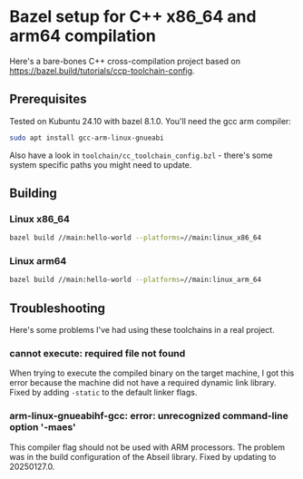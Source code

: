 # Bazel setup for C++ x86_64 and arm64 compilation

Here's a bare-bones C++ cross-compilation project based on https://bazel.build/tutorials/ccp-toolchain-config.

## Prerequisites

Tested on Kubuntu 24.10 with bazel 8.1.0. You'll need the gcc arm compiler:

```bash
sudo apt install gcc-arm-linux-gnueabi
```

Also have a look in `toolchain/cc_toolchain_config.bzl` - there's some system specific paths you might need to update.

## Building

### Linux x86_64

```bash
bazel build //main:hello-world --platforms=//main:linux_x86_64
```

### Linux arm64

```bash
bazel build //main:hello-world --platforms=//main:linux_arm_64
```

## Troubleshooting

Here's some problems I've had using these toolchains in a real project.

### cannot execute: required file not found

When trying to execute the compiled binary on the target machine, I got this error because the machine did not have a required dynamic link library. Fixed by adding `-static` to the default linker flags.

### arm-linux-gnueabihf-gcc: error: unrecognized command-line option '-maes'

This compiler flag should not be used with ARM processors. The problem was in the build configuration of the Abseil library. Fixed by updating to 20250127.0.
